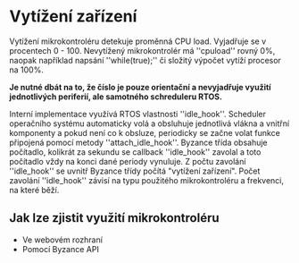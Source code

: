 # Vytížení zařízení

Vytížení mikrokontroléru detekuje proměnná CPU load. Vyjadřuje se v procentech 0 - 100. Nevytížený mikrokontrolér má ''cpuload'' rovný 0%, naopak například napsání ''while\(true\);'' či složitý výpočet vytíží procesor na 100%.

**Je nutné dbát na to, že číslo je pouze orientační a nevyjadřuje využití jednotlivých periferií, ale samotného schreduleru RTOS.**

Interní implementace využívá RTOS vlastnosti ''idle\_hook''. Scheduler operačního systému automaticky volá a obsluhuje jednotlivá vlákna a vnitřní komponenty a pokud není co k obsluze, periodicky se začne volat funkce připojená pomocí metody ''attach\_idle\_hook''. Byzance třída obsahuje počítadlo, kolikrát za sekundu se callback ''idle\_hook'' zavolal a toto počítadlo vždy na konci dané periody vynuluje. Z počtu zavolání ''idle\_hook'' se uvnitř Byzance třídy počítá "vytížení zařízení". Počet zavolání ''idle\_hook'' závisí na typu použitého mikrokontroléru a frekvenci, na které běží. 



## Jak lze zjistit využití mikrokontroléru

* Ve webovém rozhraní
* Pomocí Byzance API

